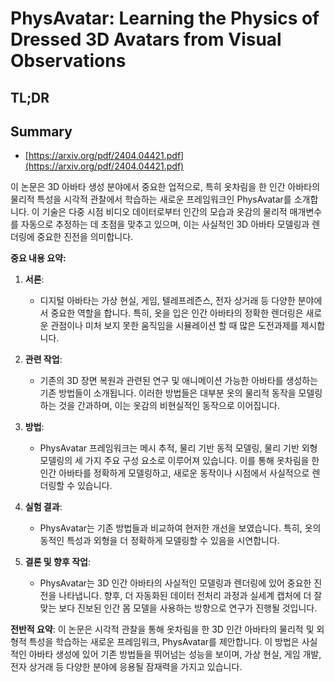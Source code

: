 # PhysAvatar: Learning the Physics of Dressed 3D Avatars from Visual Observations
## TL;DR
## Summary
- [https://arxiv.org/pdf/2404.04421.pdf](https://arxiv.org/pdf/2404.04421.pdf)

이 논문은 3D 아바타 생성 분야에서 중요한 업적으로, 특히 옷차림을 한 인간 아바타의 물리적 특성을 시각적 관찰에서 학습하는 새로운 프레임워크인 PhysAvatar를 소개합니다. 이 기술은 다중 시점 비디오 데이터로부터 인간의 모습과 옷감의 물리적 매개변수를 자동으로 추정하는 데 초점을 맞추고 있으며, 이는 사실적인 3D 아바타 모델링과 렌더링에 중요한 진전을 의미합니다.

**중요 내용 요약:**

1. **서론**:
   - 디지털 아바타는 가상 현실, 게임, 텔레프레즌스, 전자 상거래 등 다양한 분야에서 중요한 역할을 합니다. 특히, 옷을 입은 인간 아바타의 정확한 렌더링은 새로운 관점이나 미처 보지 못한 움직임을 시뮬레이션 할 때 많은 도전과제를 제시합니다.
   
2. **관련 작업**:
   - 기존의 3D 장면 복원과 관련된 연구 및 애니메이션 가능한 아바타를 생성하는 기존 방법들이 소개됩니다. 이러한 방법들은 대부분 옷의 물리적 동작을 모델링하는 것을 간과하며, 이는 옷감의 비현실적인 동작으로 이어집니다.
   
3. **방법**:
   - PhysAvatar 프레임워크는 메시 추적, 물리 기반 동적 모델링, 물리 기반 외형 모델링의 세 가지 주요 구성 요소로 이루어져 있습니다. 이를 통해 옷차림을 한 인간 아바타를 정확하게 모델링하고, 새로운 동작이나 시점에서 사실적으로 렌더링할 수 있습니다.
   
4. **실험 결과**:
   - PhysAvatar는 기존 방법들과 비교하여 현저한 개선을 보였습니다. 특히, 옷의 동적인 특성과 외형을 더 정확하게 모델링할 수 있음을 시연합니다.
   
5. **결론 및 향후 작업**:
   - PhysAvatar는 3D 인간 아바타의 사실적인 모델링과 렌더링에 있어 중요한 진전을 나타냅니다. 향후, 더 자동화된 데이터 전처리 과정과 실세계 캡처에 더 잘 맞는 보다 진보된 인간 몸 모델을 사용하는 방향으로 연구가 진행될 것입니다.

**전반적 요약**:
이 논문은 시각적 관찰을 통해 옷차림을 한 3D 인간 아바타의 물리적 및 외형적 특성을 학습하는 새로운 프레임워크, PhysAvatar를 제안합니다. 이 방법은 사실적인 아바타 생성에 있어 기존 방법들을 뛰어넘는 성능을 보이며, 가상 현실, 게임 개발, 전자 상거래 등 다양한 분야에 응용될 잠재력을 가지고 있습니다.